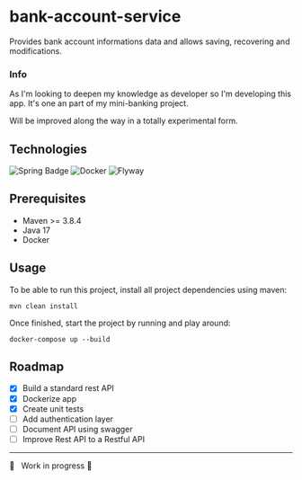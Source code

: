 # bank-account-service

Provides bank account informations data and allows saving, recovering and modifications.

### Info

As I'm looking to deepen my knowledge as developer so I'm developing this app. It's one an part of my mini-banking project.

Will be improved along the way in a totally experimental form.

## Technologies

![Spring Badge](https://img.shields.io/badge/Spring-6DB33F?style=for-the-badge&logo=spring&logoColor=white)
![Docker](https://img.shields.io/badge/Docker-2CA5E0?style=for-the-badge&logo=docker&logoColor=white)
![Flyway](https://img.shields.io/badge/FLyway-CC0000?style=for-the-badge&logo=flyway&logoColor=white)

## Prerequisites

- Maven >= 3.8.4
- Java 17
- Docker

## Usage

To be able to run this project, install all project dependencies using maven:

    mvn clean install

Once finished, start the project by running and play around:

    docker-compose up --build

## Roadmap

- [x] Build a standard rest API
- [x] Dockerize app
- [x] Create unit tests
- [ ] Add authentication layer
- [ ] Document API using swagger
- [ ] Improve Rest API to a Restful API

---

:construction: &nbsp; Work in progress :construction:
